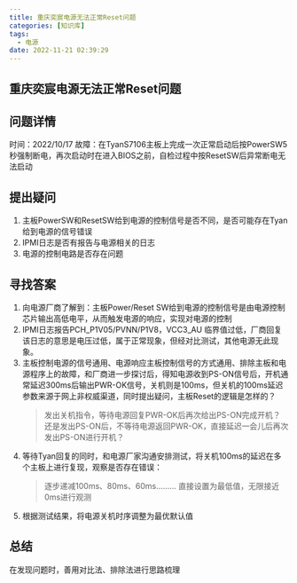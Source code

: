 ```yaml
---
title: 重庆奕宸电源无法正常Reset问题
categories: [知识库]
tags:
  - 电源
date: 2022-11-21 02:39:29
---
```


## 重庆奕宸电源无法正常Reset问题

## 问题详情

时间：2022/10/17
故障：在TyanS7106主板上完成一次正常启动后按PowerSW5秒强制断电，再次启动时在进入BIOS之前，自检过程中按ResetSW后异常断电无法启动

<!--more-->

## 提出疑问

1. 主板PowerSW和ResetSW给到电源的控制信号是否不同，是否可能存在Tyan给到电源的信号错误
2. IPMI日志是否有报告与电源相关的日志
3. 电源的控制电路是否存在问题

## 寻找答案

1. 向电源厂商了解到：主板Power/Reset SW给到电源的控制信号是由电源控制芯片输出高低电平，从而触发电源的响应，实现对电源的控制
2. IPMI日志报告PCH_P1V05/PVNN/P1V8，VCC3_AU 临界值过低，厂商回复该日志的意思是电压过低，属于正常现象，但经对比测试，其他电源无此现象。
3. 主板控制电源的信号通用、电源响应主板控制信号的方式通用、排除主板和电源程序上的故障，和厂商进一步探讨后，得知电源收到PS-ON信号后，开机通常延迟300ms后输出PWR-OK信号，关机则是100ms，但关机的100ms延迟参数来源于网上非权威渠道，同时提出疑问，主板Reset的逻辑是怎样的？
   > 发出关机指令，等待电源回复PWR-OK后再次给出PS-ON完成开机？
   > 还是发出PS-ON后，不等待电源返回PWR-OK，直接延迟一会儿后再次发出PS-ON进行开机？
4. 等待Tyan回复的同时，和电源厂家沟通安排测试，将关机100ms的延迟在多个主板上进行复现，观察是否存在错误：
   >逐步递减100ms、80ms、60ms.........
   >直接设置为最低值，无限接近0ms进行观测
5. 根据测试结果，将电源关机时序调整为最优默认值

## 总结
在发现问题时，善用对比法、排除法进行思路梳理